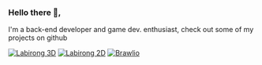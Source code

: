 ### Hello there 👋,

I'm a back-end developer and game dev. enthusiast, check out some of my projects on github

[![Labirong 3D](https://i.imgur.com/U3IcbHk.jpg)](https://i.imgur.com/2Vz4kxD.jpg)
[![Labirong 2D](https://i.imgur.com/ohn2ORq.jpg)](https://i.imgur.com/IaJcc6l.jpg)
[![Brawlio](https://i.imgur.com/7y0o4VL.png)](https://i.imgur.com/jWkzcUY.png)
